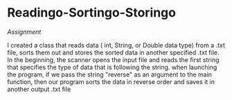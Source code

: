 # Readingo-Sortingo-Storingo

_Assignment_

I created a class that reads data ( int, String, or Double data type) from a .txt file, sorts them out and stores the sorted data in another specified .txt file.
In the beginning, the scanner opens the input file and reads the first string that specifies the type of data that is following the string.
when launching the program, if we pass the string "reverse" as an argument to the main function, 
then our program sorts the data in reverse order and saves it in another output .txt file 
